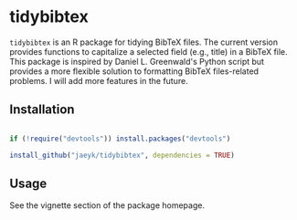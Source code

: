 # tidybibtex

`tidybibtex` is an R package for tidying BibTeX files. The current version provides functions to capitalize a selected field (e.g., title) in a BibTeX file. This package is inspired by Daniel L. Greenwald's Python script but provides a more flexible solution to formatting BibTeX files-related problems. I will add more features in the future.

## Installation 

```r

if (!require("devtools")) install.packages("devtools")

install_github("jaeyk/tidybibtex", dependencies = TRUE)

```

## Usage 

See the vignette section of the package homepage.


